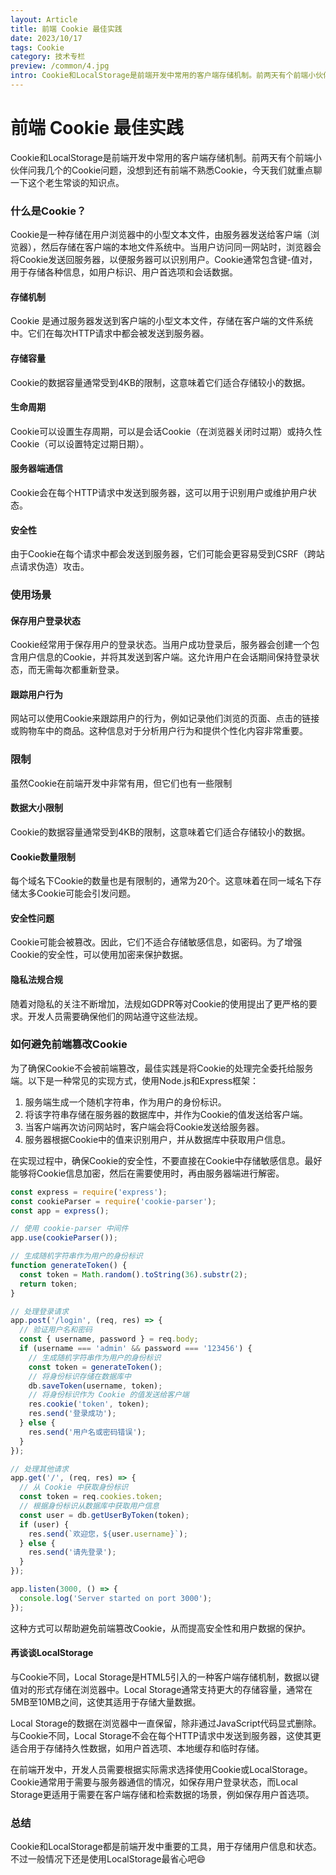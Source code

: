 ```yaml
---
layout: Article
title: 前端 Cookie 最佳实践
date: 2023/10/17
tags: Cookie
category: 技术专栏
preview: /common/4.jpg
intro: Cookie和LocalStorage是前端开发中常用的客户端存储机制。前两天有个前端小伙伴问我几个的Cookie问题，没想到还有前端不熟悉Cookie，今天我们就重点聊一下这个老生常谈的知识点。
---
```


# 前端 Cookie 最佳实践

Cookie和LocalStorage是前端开发中常用的客户端存储机制。前两天有个前端小伙伴问我几个的Cookie问题，没想到还有前端不熟悉Cookie，今天我们就重点聊一下这个老生常谈的知识点。

### 什么是Cookie？

Cookie是一种存储在用户浏览器中的小型文本文件，由服务器发送给客户端（浏览器），然后存储在客户端的本地文件系统中。当用户访问同一网站时，浏览器会将Cookie发送回服务器，以便服务器可以识别用户。Cookie通常包含键-值对，用于存储各种信息，如用户标识、用户首选项和会话数据。

#### 存储机制

Cookie 是通过服务器发送到客户端的小型文本文件，存储在客户端的文件系统中。它们在每次HTTP请求中都会被发送到服务器。

#### 存储容量

Cookie的数据容量通常受到4KB的限制，这意味着它们适合存储较小的数据。

#### 生命周期

Cookie可以设置生存周期，可以是会话Cookie（在浏览器关闭时过期）或持久性Cookie（可以设置特定过期日期）。

#### 服务器端通信

Cookie会在每个HTTP请求中发送到服务器，这可以用于识别用户或维护用户状态。

#### 安全性

由于Cookie在每个请求中都会发送到服务器，它们可能会更容易受到CSRF（跨站点请求伪造）攻击。

### 使用场景

#### 保存用户登录状态

Cookie经常用于保存用户的登录状态。当用户成功登录后，服务器会创建一个包含用户信息的Cookie，并将其发送到客户端。这允许用户在会话期间保持登录状态，而无需每次都重新登录。

#### 跟踪用户行为

网站可以使用Cookie来跟踪用户的行为，例如记录他们浏览的页面、点击的链接或购物车中的商品。这种信息对于分析用户行为和提供个性化内容非常重要。

### 限制

虽然Cookie在前端开发中非常有用，但它们也有一些限制

#### 数据大小限制

 Cookie的数据容量通常受到4KB的限制，这意味着它们适合存储较小的数据。

#### Cookie数量限制

每个域名下Cookie的数量也是有限制的，通常为20个。这意味着在同一域名下存储太多Cookie可能会引发问题。

#### 安全性问题

Cookie可能会被篡改。因此，它们不适合存储敏感信息，如密码。为了增强Cookie的安全性，可以使用加密来保护数据。

#### 隐私法规合规

随着对隐私的关注不断增加，法规如GDPR等对Cookie的使用提出了更严格的要求。开发人员需要确保他们的网站遵守这些法规。

### 如何避免前端篡改Cookie

为了确保Cookie不会被前端篡改，最佳实践是将Cookie的处理完全委托给服务端。以下是一种常见的实现方式，使用Node.js和Express框架：

1. 服务端生成一个随机字符串，作为用户的身份标识。
2. 将该字符串存储在服务器的数据库中，并作为Cookie的值发送给客户端。
3. 当客户端再次访问网站时，客户端会将Cookie发送给服务器。
4. 服务器根据Cookie中的值来识别用户，并从数据库中获取用户信息。

在实现过程中，确保Cookie的安全性，不要直接在Cookie中存储敏感信息。最好能够将Cookie信息加密，然后在需要使用时，再由服务器端进行解密。

```javascript
const express = require('express');
const cookieParser = require('cookie-parser');
const app = express();

// 使用 cookie-parser 中间件
app.use(cookieParser());

// 生成随机字符串作为用户的身份标识
function generateToken() {
  const token = Math.random().toString(36).substr(2);
  return token;
}

// 处理登录请求
app.post('/login', (req, res) => {
  // 验证用户名和密码
  const { username, password } = req.body;
  if (username === 'admin' && password === '123456') {
    // 生成随机字符串作为用户的身份标识
    const token = generateToken();
    // 将身份标识存储在数据库中
    db.saveToken(username, token);
    // 将身份标识作为 Cookie 的值发送给客户端
    res.cookie('token', token);
    res.send('登录成功');
  } else {
    res.send('用户名或密码错误');
  }
});

// 处理其他请求
app.get('/', (req, res) => {
  // 从 Cookie 中获取身份标识
  const token = req.cookies.token;
  // 根据身份标识从数据库中获取用户信息
  const user = db.getUserByToken(token);
  if (user) {
    res.send(`欢迎您，${user.username}`);
  } else {
    res.send('请先登录');
  }
});

app.listen(3000, () => {
  console.log('Server started on port 3000');
});
```

这种方式可以帮助避免前端篡改Cookie，从而提高安全性和用户数据的保护。

#### 再谈谈LocalStorage

与Cookie不同，Local Storage是HTML5引入的一种客户端存储机制，数据以键值对的形式存储在浏览器中。Local Storage通常支持更大的存储容量，通常在5MB至10MB之间，这使其适用于存储大量数据。

Local Storage的数据在浏览器中一直保留，除非通过JavaScript代码显式删除。与Cookie不同，Local Storage不会在每个HTTP请求中发送到服务器，这使其更适合用于存储持久性数据，如用户首选项、本地缓存和临时存储。

在前端开发中，开发人员需要根据实际需求选择使用Cookie或LocalStorage。Cookie通常用于需要与服务器通信的情况，如保存用户登录状态，而Local Storage更适用于需要在客户端存储和检索数据的场景，例如保存用户首选项。

### 总结

Cookie和LocalStorage都是前端开发中重要的工具，用于存储用户信息和状态。不过一般情况下还是使用LocalStorage最省心吧😄

